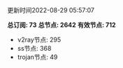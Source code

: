 更新时间2022-08-29 05:57:07

**总订阅: 73**
**总节点: 2642**
**有效节点: 712**
- v2ray节点: 295
- ss节点: 368
- trojan节点: 49
